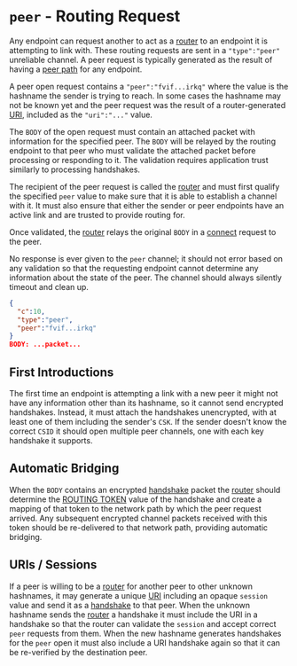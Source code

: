 # `peer` - Routing Request

Any endpoint can request another to act as a [router](../routing.md) to an endpoint it is attempting to link with.  These routing requests are sent in a `"type":"peer"` unreliable channel.  A peer request is typically generated as the result of having a [peer path](path.md) for any endpoint.

A peer open request contains a `"peer":"fvif...irkq"` where the value is the hashname the sender is trying to reach.  In some cases the hashname may not be known yet and the peer request was the result of a router-generated [URI](../uri.md), included as the `"uri":"..."` value.

The `BODY` of the open request must contain an attached packet with information for the specified peer.  The `BODY` will be relayed by the routing endpoint to that peer who must validate the attached packet before processing or responding to it.  The validation requires application trust similarly to processing handshakes.

The recipient of the peer request is called the [router](../routing.md) and must first qualify the specified `peer` value to make sure that it is able to establish a channel with it.  It must also ensure that either the sender or peer endpoints have an active link and are trusted to provide routing for.

Once validated, the [router](../routing.md) relays the original `BODY` in a [connect](connect.md) request to the peer.

No response is ever given to the `peer` channel; it should not error based on any validation so that the requesting endpoint cannot determine any information about the state of the peer.  The channel should always silently timeout and clean up.

```json
{
  "c":10,
  "type":"peer",
  "peer":"fvif...irkq"
}
BODY: ...packet...
```

## First Introductions

The first time an endpoint is attempting a link with a new peer it might not have any information other than its hashname, so it cannot send encrypted handshakes.  Instead, it must attach the handshakes unencrypted, with at least one of them including the sender's `CSK`.  If the sender doesn't know the correct `CSID` it should open multiple peer channels, one with each key handshake it supports.

## Automatic Bridging

When the `BODY` contains an encrypted [handshake](../e3x/handshake.md) packet the [router](../routing.md) should determine the [ROUTING TOKEN](../e3x/handshake.md#token) value of the handshake and create a mapping of that token to the network path by which the peer request arrived.  Any subsequent encrypted channel packets received with this token should be re-delivered to that network path, providing automatic bridging.

## URIs / Sessions

If a peer is willing to be a [router](../routing.md) for another peer to other unknown hashnames, it may generate a unique [URI](../uri.md) including an opaque `session` value and send it as a [handshake](../e3x/handshake.md) to that peer.  When the unknown hashname sends the [router](../routing.md) a handshake it must include the URI in a handshake so that the router can validate the `session` and accept correct `peer` requests from them.  When the new hashname generates handshakes for the `peer` open it must also include a URI handshake again so that it can be re-verified by the destination peer.

